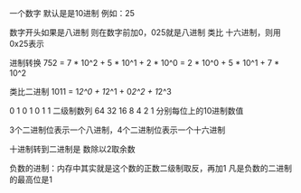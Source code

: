 一个数字 默认是是10进制
例如：25

数字开头如果是八进制 则在数字前加0，025就是八进制
类比 十六进制，则用 0x25表示

进制转换
752 = 7 * 10^2 + 5 * 10^1 + 2 * 10^0
   = 2 * 10^0 + 5 * 10^1 + 7 * 10^2

类比二进制 1011 = 1*2^0 + 1*2^1 + 0*2^2 + 1*2^3

0	1	0	1	0	1	1	二级制数列
64	32	16	8	4	2	1	分别每位上的10进制数值

3个二进制位表示一个八进制，4个二进制位表示一个十六进制
 
十进制转到二进制是 数除以2取余数
 
负数的进制：内存中其实就是这个数的正数二级制取反，再加1
凡是负数的二进制的最高位是1
